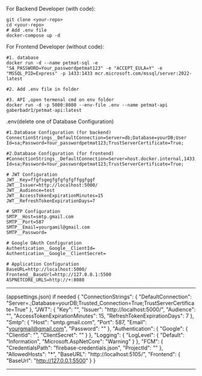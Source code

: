 For Backend Developer (with code):
```
git clone <your-repo>
cd <your-repo>
# Add .env file
docker-compose up -d
```

For Frontend Developer (without code):
```
#1. database
docker run -d --name petmat-sql -e "SA_PASSWORD=Your_passwordpetmat123" -e "ACCEPT_EULA=Y" -e "MSSQL_PID=Express" -p 1433:1433 mcr.microsoft.com/mssql/server:2022-latest

#2. Add .env file in folder

#3. API ,open termenal cmd on env folder
docker run -d -p 5000:8080 --env-file .env --name petmat-api gaberbadr1/petmat-api:latest

```

.env(delete one of Database Configuration)
```
#1.Database Configuration (for backend)
ConnectionStrings__DefaultConnection=Server=db;Database=yourDB;User Id=sa;Password=Your_passwordpetmat123;TrustServerCertificate=True;

#2.Database Configuration (for frontend)
#ConnectionStrings__DefaultConnection=Server=host.docker.internal,1433;Database=yourDB;User Id=sa;Password=Your_passwordpetmat123;TrustServerCertificate=True;

# JWT Configuration
JWT__Key=ffgfsgegfgfgfgfgffggfggf
JWT__Issuer=http://localhost:5000/
JWT__Audience=test
JWT__AccessTokenExpirationMinutes=15
JWT__RefreshTokenExpirationDays=7

# SMTP Configuration
SMTP__Host=smtp.gmail.com
SMTP__Port=587
SMTP__Email=yourgamil@gmail.com
SMTP__Password=

# Google OAuth Configuration
Authentication__Google__ClientId=
Authentication__Google__ClientSecret=

# Application Configuration
BaseURL=http://localhost:5000/
Frontend__BaseUrl=http://127.0.0.1:5500
ASPNETCORE_URLS=http://+:8080
```



---------------------------------

(appsettings.json) if needed
{
    "ConnectionStrings": {
        "DefaultConnection": "Server=.;Database=yourDB;Trusted_Connection=True;TrustServerCertificate=True"
    },
    "JWT": {
        "Key": "",
        "Issuer": "http://localhost:5000/",
        "Audience": "",
        "AccessTokenExpirationMinutes": 15,
        "RefreshTokenExpirationDays": 7
    },
    "Smtp": {
        "Host": "smtp.gmail.com",
        "Port": 587,
        "Email": "yourgmail@gmail.com",
        "Password": ""
    },
    "Authentication": {
        "Google": {
            "ClientId": "",
            "ClientSecret": ""
        }
    },
    "Logging": {
        "LogLevel": {
            "Default": "Information",
            "Microsoft.AspNetCore": "Warning"
        }
    },
    "FCM": {
        "CredentialsPath": "firebase-credentials.json",
        "ProjectId": ""
    },
    "AllowedHosts": "*",
    "BaseURL": "http://localhost:5105/",
    "Frontend": {
        "BaseUrl": "http://127.0.0.1:5500"
    }
}


---------------


